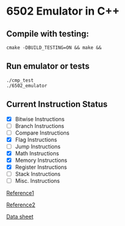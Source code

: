 # 6502 Emulator in C++

## Compile with testing:
```
cmake -DBUILD_TESTING=ON && make &&
```

## Run emulator or tests
```
./cmp_test
./6502_emulator
```

## Current Instruction Status
- [x] Bitwise Instructions
- [ ] Branch Instructions
- [ ] Compare Instructions
- [x] Flag Instructions
- [ ] Jump Instructions
- [x] Math Instructions
- [x] Memory Instructions
- [x] Register Instructions
- [ ] Stack Instructions
- [ ] Misc. Instructions

[Reference1](https://c64os.com/post/6502instructions)

[Reference2](http://6502.org/tutorials/6502opcodes.html)

[Data sheet](http://archive.6502.org/datasheets/wdc_w65c02s_mar_2000.pdf)
